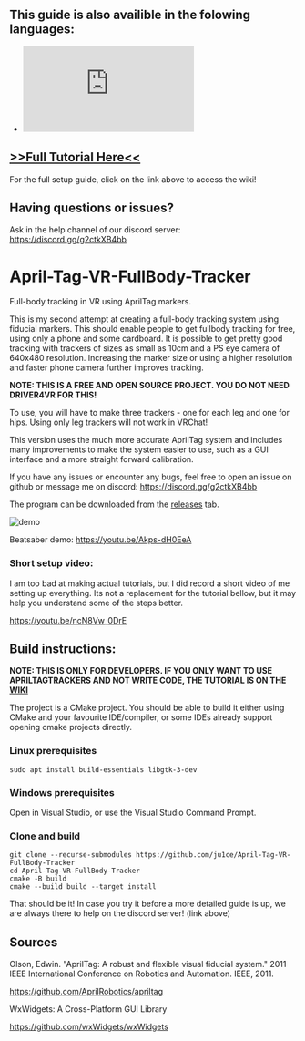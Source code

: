 ## This guide is also availible in the folowing languages:

- ![汉语 (Simplified Chinese)](https://github.com/ju1ce/April-Tag-VR-FullBody-Tracker/blob/master/%E7%AE%80%E4%BD%93%E4%B8%AD%E6%96%87%E6%95%99%E7%A8%8B%EF%BC%88SimplifiedChineseTutorial%EF%BC%89.md)

## [>>Full Tutorial Here<<](https://github.com/ju1ce/April-Tag-VR-FullBody-Tracker/wiki)

For the full setup guide, click on the link above to access the wiki!

## Having questions or issues?

Ask in the help channel of our discord server: https://discord.gg/g2ctkXB4bb

# April-Tag-VR-FullBody-Tracker

Full-body tracking in VR using AprilTag markers.

This is my second attempt at creating a full-body tracking system using fiducial markers. This should enable people to get fullbody tracking for free, using only a phone and some cardboard. It is possible to get pretty good tracking with trackers of sizes as small as 10cm and a PS eye camera of 640x480 resolution. Increasing the marker size or using a higher resolution and faster phone camera further improves tracking.

**NOTE: THIS IS A FREE AND OPEN SOURCE PROJECT. YOU DO NOT NEED DRIVER4VR FOR THIS!**

To use, you will have to make three trackers - one for each leg and one for hips. Using only leg trackers will not work in VRChat!

This version uses the much more accurate AprilTag system and includes many improvements to make the system easier to use, such as a GUI interface and a more straight forward calibration.

If you have any issues or encounter any bugs, feel free to open an issue on github or message me on discord: https://discord.gg/g2ctkXB4bb

The program can be downloaded from the [releases](https://github.com/ju1ce/April-Tag-VR-FullBody-Tracker/releases) tab.

![demo](images/demo.gif)

Beatsaber demo: https://youtu.be/Akps-dH0EeA

### Short setup video:
I am too bad at making actual tutorials, but I did record a short video of me setting up everything. Its not a replacement for the tutorial bellow, but it may help you understand some of the steps better.

https://youtu.be/ncN8Vw_0DrE

## Build instructions:

**NOTE: THIS IS ONLY FOR DEVELOPERS. IF YOU ONLY WANT TO USE APRILTAGTRACKERS AND NOT WRITE CODE, THE TUTORIAL IS ON THE [WIKI](https://github.com/ju1ce/April-Tag-VR-FullBody-Tracker/wiki)**

The project is a CMake project. You should be able to build it either using CMake and your favourite IDE/compiler, or some IDEs already support opening cmake projects directly.

### Linux prerequisites
```
sudo apt install build-essentials libgtk-3-dev
```
### Windows prerequisites
Open in Visual Studio, or use the Visual Studio Command Prompt.


### Clone and build
```
git clone --recurse-submodules https://github.com/ju1ce/April-Tag-VR-FullBody-Tracker
cd April-Tag-VR-FullBody-Tracker
cmake -B build
cmake --build build --target install
```

That should be it! In case you try it before a more detailed guide is up, we are always there to help on the discord server! (link above)

## Sources
Olson, Edwin. "AprilTag: A robust and flexible visual fiducial system." 2011 IEEE International Conference on Robotics and Automation. IEEE, 2011.

https://github.com/AprilRobotics/apriltag

WxWidgets: A Cross-Platform GUI Library

https://github.com/wxWidgets/wxWidgets
